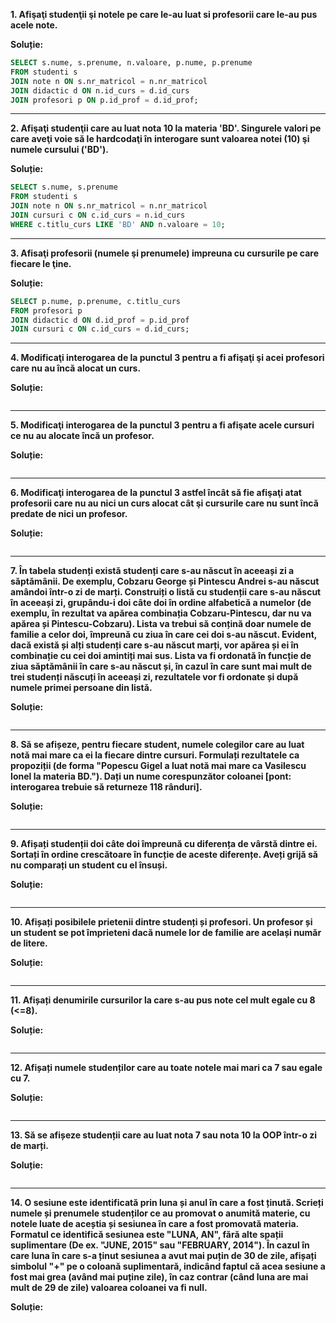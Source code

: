 **1. Afişaţi studenţii şi notele pe care le-au luat si profesorii care le-au pus acele note.**

**Soluție:**
```sql
SELECT s.nume, s.prenume, n.valoare, p.nume, p.prenume
FROM studenti s
JOIN note n ON s.nr_matricol = n.nr_matricol
JOIN didactic d ON n.id_curs = d.id_curs
JOIN profesori p ON p.id_prof = d.id_prof;
```
---
**2. Afişaţi studenţii care au luat nota 10 la materia 'BD'. Singurele valori pe care aveţi voie să le hardcodaţi în interogare sunt valoarea notei (10) şi numele cursului ('BD').**

**Soluție:**
```sql
SELECT s.nume, s.prenume
FROM studenti s
JOIN note n ON s.nr_matricol = n.nr_matricol
JOIN cursuri c ON c.id_curs = n.id_curs
WHERE c.titlu_curs LIKE 'BD' AND n.valoare = 10;
```
---
**3. Afisaţi profesorii (numele şi prenumele) impreuna cu cursurile pe care fiecare le ţine.**

**Soluție:**
```sql
SELECT p.nume, p.prenume, c.titlu_curs
FROM profesori p
JOIN didactic d ON d.id_prof = p.id_prof
JOIN cursuri c ON c.id_curs = d.id_curs;
```
---
**4. Modificaţi interogarea de la punctul 3 pentru a fi afişaţi şi acei profesori care nu au încă alocat un curs.**

**Soluție:**
```sql

```
---
**5. Modificaţi interogarea de la punctul 3 pentru a fi afişate acele cursuri ce nu au alocate încă un profesor.**

**Soluție:**
```sql

```
---
**6. Modificaţi interogarea de la punctul 3 astfel încât să fie afişaţi atat profesorii care nu au nici un curs alocat cât şi cursurile care nu sunt încă predate de nici un profesor.**

**Soluție:**
```sql

```
---
**7. În tabela studenți există studenți care s-au născut în aceeași zi a săptămânii. De exemplu, Cobzaru George și Pintescu Andrei s-au născut amândoi într-o zi de marți. Construiți o listă cu studenții care s-au născut în aceeași zi, grupându-i doi câte doi în ordine alfabetică a numelor (de exemplu, în rezultat va apărea combinația Cobzaru-Pintescu, dar nu va apărea și Pintescu-Cobzaru). Lista va trebui să conțină doar numele de familie a celor doi, împreună cu ziua în care cei doi s-au născut. Evident, dacă există și alți studenți care s-au născut marți, vor apărea și ei în combinație cu cei doi amintiți mai sus. Lista va fi ordonată în funcție de ziua săptămânii în care s-au născut și, în cazul în care sunt mai mult de trei studenți născuți în aceeași zi, rezultatele vor fi ordonate și după numele primei persoane din listă.**

**Soluție:**
```sql

```
---
**8. Să se afișeze, pentru fiecare student, numele colegilor care au luat notă mai mare ca ei la fiecare dintre cursuri. Formulați rezultatele ca propoziții (de forma "Popescu Gigel a luat notă mai mare ca Vasilescu Ionel la materia BD."). Dați un nume corespunzător coloanei [pont: interogarea trebuie să returneze 118 rânduri].**

**Soluție:**
```sql

```
---
**9. Afișați studenții doi câte doi împreună cu diferența de vârstă dintre ei. Sortați în ordine crescătoare în funcție de aceste diferențe. Aveți grijă să nu comparați un student cu el însuși.**

**Soluție:**
```sql

```
---
**10. Afișați posibilele prietenii dintre studenți și profesori. Un profesor și un student se pot împrieteni dacă numele lor de familie are același număr de litere.**

**Soluție:**
```sql

```
---
**11. Afișați denumirile cursurilor la care s-au pus note cel mult egale cu 8 (<=8).**

**Soluție:**
```sql

```
---
**12. Afișați numele studenților care au toate notele mai mari ca 7 sau egale cu 7.**

**Soluție:**
```sql

```
---
**13. Să se afișeze studenții care au luat nota 7 sau nota 10 la OOP într-o zi de marți.**

**Soluție:**
```sql

```
---
**14. O sesiune este identificată prin luna și anul în care a fost ținută. Scrieți numele și prenumele studenților ce au promovat o anumită materie, cu notele luate de aceștia și sesiunea în care a fost promovată materia. Formatul ce identifică sesiunea este "LUNA, AN", fără alte spații suplimentare (De ex. "JUNE, 2015" sau "FEBRUARY, 2014"). În cazul în care luna în care s-a ținut sesiunea a avut mai puțin de 30 de zile, afișați simbolul "+" pe o coloană suplimentară, indicând faptul că acea sesiune a fost mai grea (având mai puține zile), în caz contrar (când luna are mai mult de 29 de zile) valoarea coloanei va fi null.**

**Soluție:**
```sql

```
